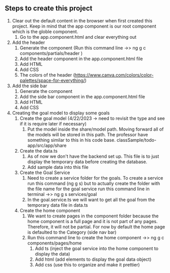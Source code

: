 ## Steps to create this project 
1) Clear out the default content in the browser when first created this project. Keep in mind that the app component is our root component which is the globle component. 
    1. Go to the app.component.html and clear everything out
2) Add the header 
    1. Generate the component (Run this command line ->> ng g c components/partials/header )
    2. Add the header component in the app.component.html file 
    3. Add HTML
    4. Add CSS
    5. The colors of the header (https://www.canva.com/colors/color-palettes/space-for-everything/)
3) Add the side bar
    1. Generate the component 
    2. Add the side bar component in the app.component.html file 
    3. Add HTML
    4. Add CSS 
4) Creating the goal model to display some goals 
    1. Create the goal model (4/22/2023 -> need to revisit the type and see if it is require later if necessary)
        1. Put the model inside the share/model path. Moving forward all of the models will be stored in this path. The professor have something similar to this in his code base. classSample/todo-app/src/app/share 
    2. Create the data.ts 
        1. As of now we don't have the backend set up. This file is to just display the temporary data before creating the database. 
        2. Add sample data into this file
    3. Create the Goal Service
        1. Need to create a service folder for the goals. To create a service run this command (ng g s) but to actually create the folder with the file name for the goal service run this command line in terminal ->> ng g s services/goal
        2. In the goal.service.ts we will want to get all the goal from the temporary data file in data.ts 
    4. Create the home component
        1. We want to create pages in the component folder because the home component is a full page and it is not part of any pages. Therefore, it will not be partial. For now by default the home page is defaulted to the Category (side nav bar)
        2. Run this command line to create the home component ->> ng g c components/pages/home
            1) Add ts (inject the goal service into the home component to display the data)
            2) Add html (add elements to display the goal data object)
            3) Add css (use this to organize and make it prettier)
    

